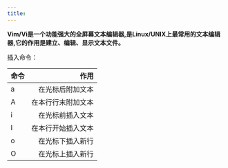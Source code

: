 ```yaml
---
title: 
---
```


**Vim/Vi是一个功能强大的全屏幕文本编辑器,是Linux/UNIX上最常用的文本编辑器,它的作用是建立、编辑、显示文本文件。**

插入命令：  

| 命令      |     作用　   | 
| :-------- | --------:    | 
| a   |  在光标后附加文本 | 
| A   |  在本行行末附加文本 | 
| i   |  在光标前插入文本 | 
| I   |  在本行开始插入文本 | 
| o   |  在光标下插入新行 | 
| O   |  在光标上插入新行 | 
